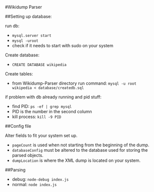 #Wikidump Parser


##Setting up database:

run db:  
* `mysql.server start`
* `mysql -uroot`
* check if it needs to start with sudo on your system

Create database:
* `CREATE DATABASE wikipedia`

Create tables:  
* from Wikidump-Parser directory run command: `mysql -u root wikipedia < database/createdb.sql`

if problem with db already running and pid stuff:  
* find PID: `ps -ef | grep mysql` 
* PID is the number in the second column
* kill process: `kill -9 PID`

##Config file

Alter fields to fit your system set up.

* `pageCount` is used when not starting from the beginning of the dump.
* `databaseConfig` must be altered to the database used for storing the parsed objects.
* `dumpLocation` is where the XML dump is located on your system.

##Parsing

* debug: `node-debug index.js`
* normal: `node index.js`